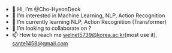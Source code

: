 - 👋 Hi, I’m @Cho-HyeonDeok
- 👀 I’m interested in Machine Learning, NLP, Action Recognition
- 🌱 I’m currently learning NLP, Action Recognition (Transformer)
- 💞️ I’m looking to collaborate on ?
- 📫 How to reach me welnet5739@korea.ac.kr(most use it), sante1458@gmail.com

<!---
Cho-HyeonDeok/Cho-HyeonDeok is a ✨ special ✨ repository because its `README.md` (this file) appears on your GitHub profile.
You can click the Preview link to take a look at your changes.
--->

